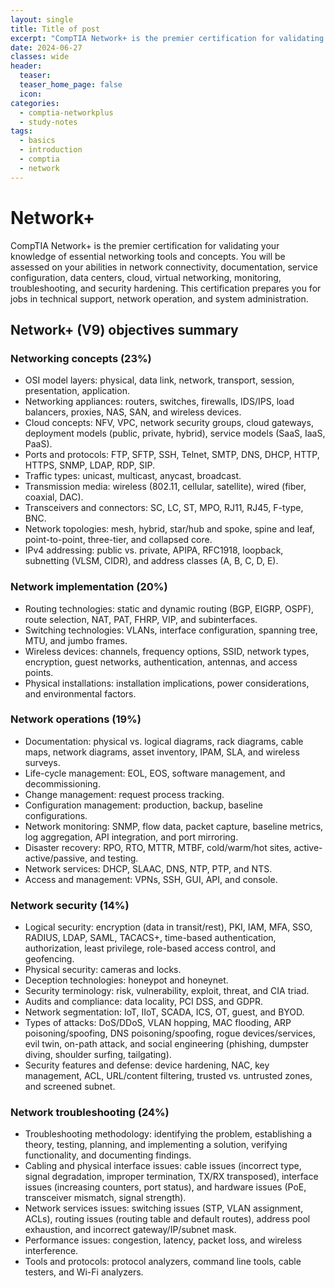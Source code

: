 ```yaml
---
layout: single
title: Title of post
excerpt: "CompTIA Network+ is the premier certification for validating your knowledge of essential networking tools and concepts. You will be assessed on your abilities in network connectivity, documentation, service configuration, data centers, cloud, virtual networking, monitoring, troubleshooting, and security hardening. This certification prepares you for jobs in technical support, network operation, and system administration."
date: 2024-06-27
classes: wide
header:
  teaser:
  teaser_home_page: false
  icon:
categories:
  - comptia-networkplus
  - study-notes
tags:
  - basics
  - introduction
  - comptia
  - network
---
```

# Network+
CompTIA Network+ is the premier certification for validating your knowledge of essential networking tools and concepts. You will be assessed on your abilities in network connectivity, documentation, service configuration, data centers, cloud, virtual networking, monitoring, troubleshooting, and security hardening. This certification prepares you for jobs in technical support, network operation, and system administration.

## Network+ (V9) objectives summary
### Networking concepts (23%)
- OSI model layers: physical, data link, network, transport, session, presentation, application.
- Networking appliances: routers, switches, firewalls, IDS/IPS, load balancers, proxies, NAS, SAN, and wireless devices.
- Cloud concepts: NFV, VPC, network security groups, cloud gateways, deployment models (public, private, hybrid), service models (SaaS, IaaS, PaaS).
- Ports and protocols: FTP, SFTP, SSH, Telnet, SMTP, DNS, DHCP, HTTP, HTTPS, SNMP, LDAP, RDP, SIP.
- Traffic types: unicast, multicast, anycast, broadcast.
- Transmission media: wireless (802.11, cellular, satellite), wired (fiber, coaxial, DAC).
- Transceivers and connectors: SC, LC, ST, MPO, RJ11, RJ45, F-type, BNC.
- Network topologies: mesh, hybrid, star/hub and spoke, spine and leaf, point-to-point, three-tier, and collapsed core.
- IPv4 addressing: public vs. private, APIPA, RFC1918, loopback, subnetting (VLSM, CIDR), and address classes (A, B, C, D, E).

### Network implementation (20%)
- Routing technologies: static and dynamic routing (BGP, EIGRP, OSPF), route selection, NAT, PAT, FHRP, VIP, and subinterfaces.
- Switching technologies: VLANs, interface configuration, spanning tree, MTU, and jumbo frames.
- Wireless devices: channels, frequency options, SSID, network types, encryption, guest networks, authentication, antennas, and access points.
- Physical installations: installation implications, power considerations, and environmental factors.

### Network operations (19%)
- Documentation: physical vs. logical diagrams, rack diagrams, cable maps, network diagrams, asset inventory, IPAM, SLA, and wireless surveys.
- Life-cycle management: EOL, EOS, software management, and decommissioning.
- Change management: request process tracking.
- Configuration management: production, backup, baseline configurations.
- Network monitoring: SNMP, flow data, packet capture, baseline metrics, log aggregation, API integration, and port mirroring.
- Disaster recovery: RPO, RTO, MTTR, MTBF, cold/warm/hot sites, active-active/passive, and testing.
- Network services: DHCP, SLAAC, DNS, NTP, PTP, and NTS.
- Access and management: VPNs, SSH, GUI, API, and console.

### Network security (14%)
- Logical security: encryption (data in transit/rest), PKI, IAM, MFA, SSO, RADIUS, LDAP, SAML, TACACS+, time-based authentication, authorization, least privilege, role-based access control, and geofencing.
- Physical security: cameras and locks.
- Deception technologies: honeypot and honeynet.
- Security terminology: risk, vulnerability, exploit, threat, and CIA triad.
- Audits and compliance: data locality, PCI DSS, and GDPR.
- Network segmentation: IoT, IIoT, SCADA, ICS, OT, guest, and BYOD.
- Types of attacks: DoS/DDoS, VLAN hopping, MAC flooding, ARP poisoning/spoofing, DNS poisoning/spoofing, rogue devices/services, evil twin, on-path attack, and social engineering (phishing, dumpster diving, shoulder surfing, tailgating).
- Security features and defense: device hardening, NAC, key management, ACL, URL/content filtering, trusted vs. untrusted zones, and screened subnet.

### Network troubleshooting (24%)
- Troubleshooting methodology: identifying the problem, establishing a theory, testing, planning, and implementing a solution, verifying functionality, and documenting findings.
- Cabling and physical interface issues: cable issues (incorrect type, signal degradation, improper termination, TX/RX transposed), interface issues (increasing counters, port status), and hardware issues (PoE, transceiver mismatch, signal strength).
- Network services issues: switching issues (STP, VLAN assignment, ACLs), routing issues (routing table and default routes), address pool exhaustion, and incorrect gateway/IP/subnet mask.
- Performance issues: congestion, latency, packet loss, and wireless interference.
- Tools and protocols: protocol analyzers, command line tools, cable testers, and Wi-Fi analyzers.
